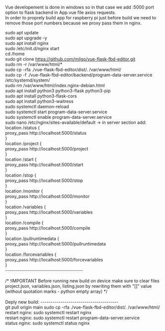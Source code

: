 Vue developement is done in windows so in that case we add :5000 port option to flask backend in App.vue file axios requests. <br />
In order to proprely build app for raspberry pi just before build we need to remove those port numbers because we proxy pass them in nginx.

sudo apt update <br />
sudo apt upgrade -y <br />
sudo apt install nginx <br />
sudo /etc/init.d/nginx start <br />
cd /home <br />
sudo git clone https://github.com/milgo/vue-flask-fbd-editor.git <br />
sudo rm -r /var/www/html/* <br />
sudo cp -rfa ./vue-flask-fbd-editor/dist/. /var/www/html/ <br />
sudo cp -f ./vue-flask-fbd-editor/backend/program-data-server.service /etc/systemd/system/ <br />
sudo rm /var/www/html/index.nginx-debian.html <br />
sudo apt install python3 python3-flask python3-pip <br />
sudo apt install python3-flask-cors <br />
sudo apt install python3-waitress <br />
sudo systemctl daemon-reload <br />
sudo systemctl start program-data-server.service <br />
sudo systemctl enable program-data-server.service <br />
sudo nano /etc/nginx/sites-available/default -> in server section add: <br />
location /status {<br />
	proxy_pass http://localhost:5000/status <br />
}<br />
location /project {<br />
	proxy_pass http://localhost:5000/project <br />
}<br />
location /start {<br />
	proxy_pass http://localhost:5000/start <br />
}<br />
location /stop {<br />
	proxy_pass http://localhost:5000/stop <br />
}<br />
location /monitor {<br />
	proxy_pass http://localhost:5000/monitor <br />
}<br />
location /variables {<br />
	proxy_pass http://localhost:5000/variables <br />
}<br />
location /compile {<br />
	proxy_pass http://localhost:5000/compile<br />
}<br />
location /pullruntimedata {<br />
	proxy_pass http://localhost:5000/pullruntimedata<br />
}<br />
location /forcevariables {<br />
	proxy_pass http://localhost:5000/forcevariables<br />
}<br />
---------------------------------------<br />
<br />
/* !IMPORTANT 
	Before running new build on device make sure to clear files project.json, variables.json, listing.json by rewriting them with "[]" value (without quotation marks - python empty array)
*/
<br /><br />
Deply new build:
---------------------------------------<br />
git pull origin main
sudo cp -rfa ./vue-flask-fbd-editor/dist/. /var/www/html/ <br />
restart nginx: sudo systemctl restart nginx<br />
restart nginx: sudo systemctl restart program-data-server.service<br />
status nginx: sudo systemctl status nginx<br />
